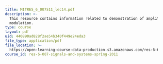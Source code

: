 ```yaml
---
title: MITRES_6_007S11_lec14.pdf
description: >-
  This resource contains information related to demonstration of amplitude
  modulation.
type: course
layout: pdf
uid: 440890ad828f2ae54b340f449e24eda3
file_type: application/pdf
file_location: >-
  https://open-learning-course-data-production.s3.amazonaws.com/res-6-007-signals-and-systems-spring-2011/440890ad828f2ae54b340f449e24eda3_MITRES_6_007S11_lec14.pdf
course_id: res-6-007-signals-and-systems-spring-2011
---
```

